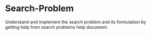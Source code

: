 # Search-Problem 
Understand and implement  the search problem and its formulation by getting help from search problems help document.
